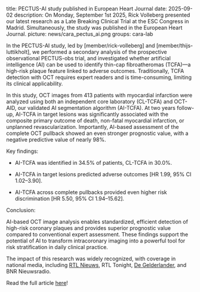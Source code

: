 title: PECTUS-AI study published in European Heart Journal
date: 2025-09-02
description: On Monday, September 1st 2025, Rick Volleberg presented our latest research as a Late Breaking Clinical Trial at the ESC Congress in Madrid. Simultaneously, the study was published in the European Heart Journal.
picture: news/cara_pectus_ai.png 
groups: cara-lab

In the PECTUS-AI study, led by [member/rick-volleberg] and [member/thijs-luttikholt], we performed a secondary analysis of the prospective observational PECTUS-obs trial, and investigated whether artificial intelligence (AI) can be used to identify thin-cap fibroatheromas (TCFA)—a high-risk plaque feature linked to adverse outcomes. Traditionally, TCFA detection with OCT requires expert readers and is time-consuming, limiting its clinical applicability.

In this study, OCT images from 413 patients with myocardial infarction were analyzed using both an independent core laboratory (CL-TCFA) and OCT-AID, our validated AI segmentation algorithm (AI-TCFA). At two years follow-up, AI-TCFA in target lesions was significantly associated with the composite primary outcome of death, non-fatal myocardial infarction, or unplanned revascularization. Importantly, AI-based assessment of the complete OCT pullback showed an even stronger prognostic value, with a negative predictive value of nearly 98%.

Key findings:

- AI-TCFA was identified in 34.5% of patients, CL-TCFA in 30.0%.

- AI-TCFA in target lesions predicted adverse outcomes [HR 1.99, 95% CI 1.02–3.90].

- AI-TCFA across complete pullbacks provided even higher risk discrimination [HR 5.50, 95% CI 1.94–15.62].

Conclusion:

AI-based OCT image analysis enables standardized, efficient detection of high-risk coronary plaques and provides superior prognostic value compared to conventional expert assessment. These findings support the potential of AI to transform intracoronary imaging into a powerful tool for risk stratification in daily clinical practice.

The impact of this research was widely recognized, with coverage in national media, including [RTL Nieuws](https://www.rtl.nl/nieuws/uitzendingen/video/c0722db5-af66-4318-811f-033e6bd78a5e/rtl-nieuws-1930-uur), RTL Tonight, [De Gelderlander](https://www.gelderlander.nl/gezond/dit-redt-levens-of-iemand-opnieuw-hartinfarct-krijgt-is-vanaf-nu-te-voorspellen~a46520ff/), and BNR Nieuwsradio.

Read the full article [here](https://academic.oup.com/eurheartj/advance-article/doi/10.1093/eurheartj/ehaf595/8244402)!
